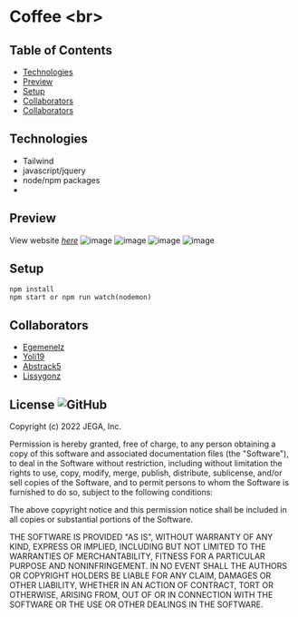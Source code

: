 # Coffee &lt;br&gt;

## Table of Contents
* [Technologies](#Technologies)
* [Preview](#Preview)
* [Setup](#Setup)
* [Collaborators](#Collaborators)
* [Collaborators](#Collaborators)

## Technologies
- Tailwind
- javascript/jquery
- node/npm packages
- 
  
## Preview
View website [_here_](https://limitless-everglades-24758.herokuapp.com/)
![image](https://user-images.githubusercontent.com/100798134/176066471-82ba35ed-bf46-4a6c-af5d-45d09c2c724f.png)
![image](https://user-images.githubusercontent.com/100798134/176066511-825b643d-46d7-4c71-82a6-521403a7913a.png)
![image](https://user-images.githubusercontent.com/100798134/176066693-d785c3e2-c96d-4a1d-98ec-0b2a8675a050.png)
![image](https://user-images.githubusercontent.com/100798134/176066738-380787eb-1b21-4f12-be3f-e0e1edc16b67.png)

## Setup
```
npm install 
npm start or npm run watch(nodemon) 
```

## Collaborators
* [Egemenelz](https://github.com/egemenelz)
* [Yoli19](https://github.com/Yoli19)
* [Abstrack5](https://github.com/Abstrack5)
* [Lissygonz](https://github.com/Lissygonz)

## License ![GitHub](https://img.shields.io/github/license/abstrack5/EASYL)
Copyright (c) 2022 JEGA, Inc.

Permission is hereby granted, free of charge, to any person obtaining a copy
of this software and associated documentation files (the "Software"), to deal
in the Software without restriction, including without limitation the rights
to use, copy, modify, merge, publish, distribute, sublicense, and/or sell
copies of the Software, and to permit persons to whom the Software is
furnished to do so, subject to the following conditions:

The above copyright notice and this permission notice shall be included in all
copies or substantial portions of the Software.

THE SOFTWARE IS PROVIDED "AS IS", WITHOUT WARRANTY OF ANY KIND, EXPRESS OR
IMPLIED, INCLUDING BUT NOT LIMITED TO THE WARRANTIES OF MERCHANTABILITY,
FITNESS FOR A PARTICULAR PURPOSE AND NONINFRINGEMENT. IN NO EVENT SHALL THE
AUTHORS OR COPYRIGHT HOLDERS BE LIABLE FOR ANY CLAIM, DAMAGES OR OTHER
LIABILITY, WHETHER IN AN ACTION OF CONTRACT, TORT OR OTHERWISE, ARISING FROM,
OUT OF OR IN CONNECTION WITH THE SOFTWARE OR THE USE OR OTHER DEALINGS IN THE
SOFTWARE.
